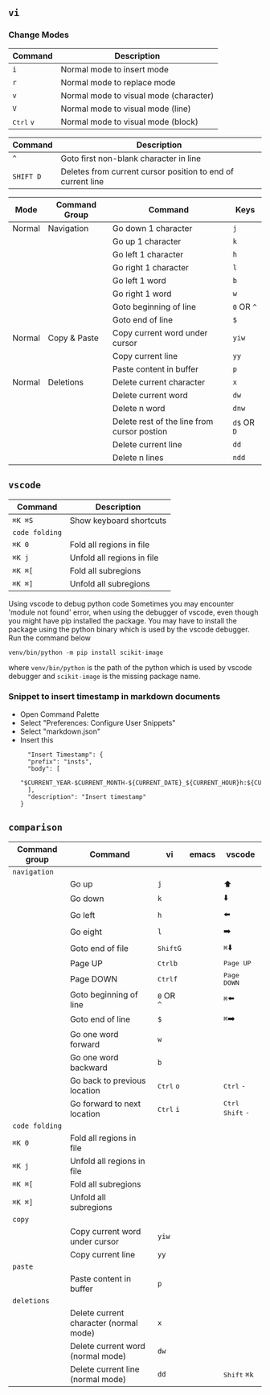
## `vi`

### Change Modes
| Command | Description |
| ------- | ----------- |
| `i` | Normal mode to insert mode |
| `r` | Normal mode to replace mode |
| `v` | Normal mode to visual mode (character) |
| `V` | Normal mode to visual mode (line) |
| <kbd>Ctrl</kbd> `v` | Normal mode to visual mode (block) |

| Command | Description |
| ------- | ----------- |
| `^` | Goto first non-blank character in line |
| `SHIFT D` | Deletes from current cursor position to end of current line |


| Mode       | Command Group                 | Command                                        | Keys                  |
| -----------| -----------                   | -------                                        | -------               |
|  Normal    | Navigation                    | Go down 1 character                            | `j`                   |
|            |                               | Go up 1 character                              | `k`                   |
|            |                               | Go left 1 character                            | `h`                   |
|            |                               | Go right 1 character                           | `l`                   |
|            |                               | Go left 1 word                                 | `b`                   |
|            |                               | Go right 1 word                                | `w`                   |
|            |                               | Goto beginning of line                         | `0` OR `^`            |
|            |                               | Goto end of line                               | `$`                   |
|  Normal    | Copy & Paste                  | Copy current word under cursor                 | `yiw`                 |
|            |                               | Copy current line                              | `yy`                  |
|            |                               | Paste content in buffer                        | `p`                   |
|  Normal    | Deletions                     | Delete current character                       | `x`                   |
|            |                               | Delete current word                            | `dw`                  |
|            |                               | Delete n word                                  | `dnw`                 |
|            |                               | Delete rest of the line from cursor postion    | `d$` OR `D`           |
|            |                               | Delete current line                            | `dd`                  |
|            |                               | Delete n lines                                 | `ndd`                 |

## `vscode`
| Command | Description |
| ------- | ----------- |
| `⌘K ⌘S` | Show keyboard shortcuts |
| `code folding`  |                    |
| `⌘K 0` | Fold all regions in file   |
| `⌘K j` | Unfold all regions in file |
| `⌘K ⌘[` | Fold all subregions |
| `⌘K ⌘]` | Unfold all subregions |

Using vscode to debug python code
Sometimes you may encounter 'module not found' error, when using the debugger of vscode, even though you might have pip installed the package. You may have to install the package using the python binary which is used by the vscode debugger. Run the command below

`venv/bin/python -m pip install scikit-image`

where `venv/bin/python` is the path of the python which is used by vscode debugger and `scikit-image` is the missing package name.
### Snippet to insert timestamp in markdown documents
- Open Command Palette
- Select "Preferences: Configure User Snippets"
- Select "markdown.json"
- Insert this
  ```
    "Insert Timestamp": {
    "prefix": "insts",
    "body": [
        "$CURRENT_YEAR-$CURRENT_MONTH-${CURRENT_DATE}_${CURRENT_HOUR}h:${CURRENT_MINUTE}m:${CURRENT_SECOND}s"
    ],
    "description": "Insert timestamp"
  }
  ```
## `comparison`
|  Command group  |       Command                  |    vi                  |    emacs    | vscode     |
| ----------------| -----------                    | -------                | ----------- |----------- |
| `navigation`    |                                |                        |             |
|                 | Go up                          |   `j`                  |             |  :arrow_up:    |
|                 | Go down                        |   `k`                  |             |  :arrow_down:    |
|                 | Go left                        |   `h`                  |             |  :arrow_left:    |
|                 | Go eight                       |   `l`                  |             |  :arrow_right:    |
|                 | Goto end of file               |   <kbd>Shift</kbd>`G`  |             |  `⌘`:arrow_down:    |
|                 | Page UP                        |   <kbd>Ctrl</kbd>`b`   |             |   <kbd>Page UP</kbd>   |
|                 | Page DOWN                      |   <kbd>Ctrl</kbd>`f`   |             |   <kbd>Page DOWN</kbd>   |
|                 | Goto beginning of line         |   `0` OR `^`           |             |  `⌘`:arrow_left:    |
|                 | Goto end of line               |   `$`                  |             |  `⌘`:arrow_right:    |
|                 | Go one word forward            |   `w`           |                    |      |
|                 | Go one word backward           |   `b`                  |             |     |
|                 | Go back to previous location   |   <kbd>Ctrl</kbd> `o`  |             |  <kbd>Ctrl</kbd> `-`    |
|                 | Go forward to next location    |   <kbd>Ctrl</kbd> `i`  |             | <kbd>Ctrl</kbd> <kbd>Shift</kbd> `-`    |
| `code folding`  |                    |
| `⌘K 0` | Fold all regions in file   |
| `⌘K j` | Unfold all regions in file |
| `⌘K ⌘[` | Fold all subregions |
| `⌘K ⌘]` | Unfold all subregions |
| `copy`          |                                    |                         |             |       |
|                 | Copy current word under cursor     |   `yiw`                 |             |       |
|                 | Copy current line                  |   `yy`                  |             |       |
| `paste`     |                          |         |
|                 | Paste content in buffer               |   `p`                 |             |       |
| `deletions`     |                                        |         |
|                 | Delete current character (normal mode) |   `x`  |             |    |
|                 | Delete current word (normal mode)      |   `dw`  |             |    |
|                 | Delete current line (normal mode)      |   `dd`  |             |  <kbd>Shift</kbd> `⌘k`  |
